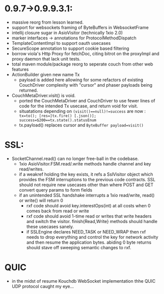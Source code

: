 

0.9.7->0.9.9.3.1:
===

* massive reorg from lesson learned. 
* support for websockets framing of ByteBuffers in WebsocketFrame
* intellij closure sugar in AsioVisitor (technically 1xio 2.0)
* marker interfaces -> annotations for ProtocolMethodDispatch
* TemplateContentImpl to support oauth usecases
* SecureScope annotation to support cookie based filtering
* borrow viola's Http Proxy for fetchDoc, citing bitrot on the proxyImpl and proxy daemon that lack unit tests.
* total maven module/package reorg to seperate couch from other web features 
* ActionBuilder given new name Tx
    * payload is added here allowing for some refactors of existing CouchDriver complexity with "cursor" and phaser 
    payloads being returned.
* CouchMetaDriver.visit() is void.
    * ported the CouchMetaDriver and CouchDriver to use fewer lines of code for the intended Tx usecase, and return 
    void for visit.
    * situatations depending on 
` (visit()==null)!=success ` are now : ` tx=to(); [res=]tx.fire() [.json()]; success=$200==tx.state().statusEnum`
    *   tx.payload() replaces cursor and `ByteBuffer payload=visit()` 

SSL:
===

 * SocketChannel.read() can no longer free-ball in the codebase.  
    * 1xio AsioVisitor.FSM.read/.write methods handle channel and key read/writes.   
    * if a weakref holding the key exists, it refs a SslVisitor object which provides the FSM interruptions to the 
    previous code contracts. SSL should not require new usecases other than where POST and GET convert query params to form fields 
    * if an unintended SSL handshake interrupts a 1xio read/write, read() or write() will 
    return 0
        * rxf code should avoid key.interestOps(int) at all costs when 0 comes back from read or write
        * rxf code should avoid 1-time read or writes that write headers and switch the visitor.  finish{Read,Write} 
        methods should handle these usecases sanely. 
        * if SSLEngine declares NEED_TASK or NEED_WRAP then rxf needs to 
        drop everything and control the key for network activity and then resume the application bytes.  abiding 0 byte 
        returns should stave off sweeping semantic changes to rxf.
        
QUIC
===
* in the midst of resume Kouchdb WebSocket implementation thhe QUIC UDP protocol caught my eye...